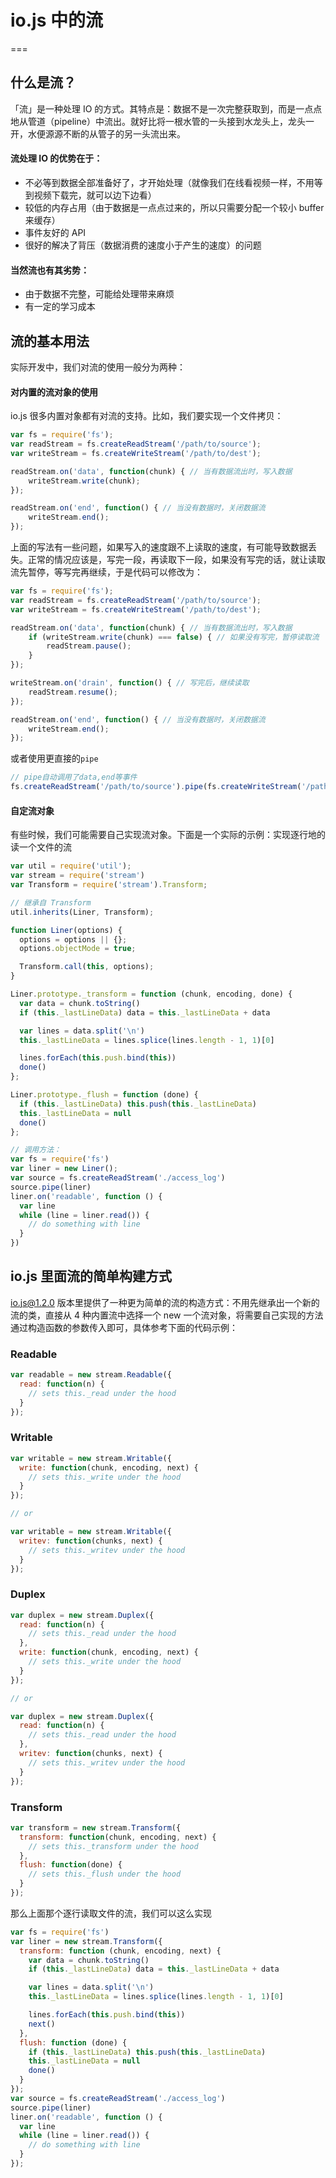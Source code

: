 # io.js 中的流
===

## 什么是流？

「流」是一种处理 IO 的方式。其特点是：数据不是一次完整获取到，而是一点点地从管道（pipeline）中流出。就好比将一根水管的一头接到水龙头上，龙头一开，水便源源不断的从管子的另一头流出来。

#### 流处理 IO 的优势在于：

* 不必等到数据全部准备好了，才开始处理（就像我们在线看视频一样，不用等到视频下载完，就可以边下边看）
* 较低的内存占用（由于数据是一点点过来的，所以只需要分配一个较小 buffer 来缓存）
* 事件友好的 API
* 很好的解决了背压（数据消费的速度小于产生的速度）的问题

#### 当然流也有其劣势：

* 由于数据不完整，可能给处理带来麻烦
* 有一定的学习成本

## 流的基本用法

实际开发中，我们对流的使用一般分为两种：

#### 对内置的流对象的使用 

io.js 很多内置对象都有对流的支持。比如，我们要实现一个文件拷贝：

```javascript
var fs = require('fs');
var readStream = fs.createReadStream('/path/to/source');
var writeStream = fs.createWriteStream('/path/to/dest');

readStream.on('data', function(chunk) { // 当有数据流出时，写入数据
    writeStream.write(chunk);
});

readStream.on('end', function() { // 当没有数据时，关闭数据流
    writeStream.end();
});
```

上面的写法有一些问题，如果写入的速度跟不上读取的速度，有可能导致数据丢失。正常的情况应该是，写完一段，再读取下一段，如果没有写完的话，就让读取流先暂停，等写完再继续，于是代码可以修改为：

```javascript
var fs = require('fs');
var readStream = fs.createReadStream('/path/to/source');
var writeStream = fs.createWriteStream('/path/to/dest');

readStream.on('data', function(chunk) { // 当有数据流出时，写入数据
    if (writeStream.write(chunk) === false) { // 如果没有写完，暂停读取流
        readStream.pause();
    }
});

writeStream.on('drain', function() { // 写完后，继续读取
    readStream.resume();
});

readStream.on('end', function() { // 当没有数据时，关闭数据流
    writeStream.end();
});
```

或者使用更直接的`pipe`

```javascript
// pipe自动调用了data,end等事件
fs.createReadStream('/path/to/source').pipe(fs.createWriteStream('/path/to/dest'));
```

#### 自定流对象

有些时候，我们可能需要自己实现流对象。下面是一个实际的示例：实现逐行地的读一个文件的流

```javascript
var util = require('util');
var stream = require('stream')
var Transform = require('stream').Transform;

// 继承自 Transform
util.inherits(Liner, Transform);

function Liner(options) {
  options = options || {};
  options.objectMode = true;

  Transform.call(this, options);
}

Liner.prototype._transform = function (chunk, encoding, done) {
  var data = chunk.toString()
  if (this._lastLineData) data = this._lastLineData + data

  var lines = data.split('\n')
  this._lastLineData = lines.splice(lines.length - 1, 1)[0]

  lines.forEach(this.push.bind(this))
  done()
};

Liner.prototype._flush = function (done) {
  if (this._lastLineData) this.push(this._lastLineData)
  this._lastLineData = null
  done()
};

// 调用方法：
var fs = require('fs')
var liner = new Liner();
var source = fs.createReadStream('./access_log')
source.pipe(liner)
liner.on('readable', function () {
  var line
  while (line = liner.read()) {
    // do something with line
  }
})
```

## io.js 里面流的简单构建方式

io.js@1.2.0 版本里提供了一种更为简单的流的构造方式：不用先继承出一个新的流的类，直接从 4 种内置流中选择一个 new 一个流对象，将需要自己实现的方法通过构造函数的参数传入即可，具体参考下面的代码示例：

### Readable
```javascript
var readable = new stream.Readable({
  read: function(n) {
    // sets this._read under the hood
  }
});
```

### Writable
```javascript
var writable = new stream.Writable({
  write: function(chunk, encoding, next) {
    // sets this._write under the hood
  }
});

// or

var writable = new stream.Writable({
  writev: function(chunks, next) {
    // sets this._writev under the hood
  }
});
```

### Duplex
```javascript
var duplex = new stream.Duplex({
  read: function(n) {
    // sets this._read under the hood
  },
  write: function(chunk, encoding, next) {
    // sets this._write under the hood
  }
});

// or

var duplex = new stream.Duplex({
  read: function(n) {
    // sets this._read under the hood
  },
  writev: function(chunks, next) {
    // sets this._writev under the hood
  }
});
```

### Transform
```javascript
var transform = new stream.Transform({
  transform: function(chunk, encoding, next) {
    // sets this._transform under the hood
  },
  flush: function(done) {
    // sets this._flush under the hood
  }
});
```

那么上面那个逐行读取文件的流，我们可以这么实现

```javascript
var fs = require('fs')
var liner = new stream.Transform({
  transform: function (chunk, encoding, next) {
    var data = chunk.toString()
    if (this._lastLineData) data = this._lastLineData + data

    var lines = data.split('\n')
    this._lastLineData = lines.splice(lines.length - 1, 1)[0]

    lines.forEach(this.push.bind(this))
    next()
  },
  flush: function (done) {
    if (this._lastLineData) this.push(this._lastLineData)
    this._lastLineData = null
    done()
  }
});
var source = fs.createReadStream('./access_log')
source.pipe(liner)
liner.on('readable', function () {
  var line
  while (line = liner.read()) {
    // do something with line
  }
});
```
